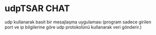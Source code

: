 # udpTSAR CHAT
udp kullanarak basit bir mesajlaşma uygulaması
(program sadece girilen port ve ip bilgilerine göre udp protokolünü kullanarak veri gönderir.)

